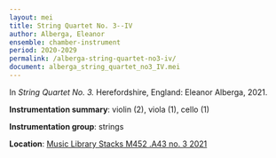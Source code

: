 ```yaml
---
layout: mei
title: String Quartet No. 3--IV
author: Alberga, Eleanor
ensemble: chamber-instrument
period: 2020-2029
permalink: /alberga-string-quartet-no3-iv/
document: alberga_string_quartet_no3_IV.mei
---
```


In *String Quartet No. 3.* Herefordshire, England: Eleanor Alberga, 2021.

**Instrumentation summary**: violin (2), viola (1), cello (1)

**Instrumentation group**: strings

**Location**: <a href="https://tufts.primo.exlibrisgroup.com/permalink/01TUN_INST/1kc9gia/alma991018616969403851" target="_blank">Music Library Stacks M452 .A43 no. 3 2021</a>

